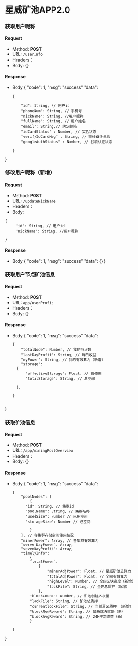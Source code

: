 # 星威矿池APP2.0 
	
### 获取用户昵称

#### Request
- Method: **POST**
- URL:  ```/userInfo```
- Headers：
- Body: {} 

#### Response
- Body
{
  "code": 1,
  "msg": "success"
  "data": 
  
  ```
  {
  
      "id": String, // 用户id
      "phoneNum": String, // 手机号
      "nickName": String, //用户昵称
      "fullName": String, // 用户姓名
      "email": String,// 绑定邮箱
      "idCardStatus" : Number, // 实名状态
      "verifyIdCardMsg" : String, // 审核备注信息
      "googleAuthStatus" : Number, // 谷歌认证状态
      
  }
  ```
}

### 修改用户昵称（新增）

#### Request
- Method: **POST**
- URL:  ```/updateNickName```
- Headers：
- Body:

```
{
     "id": String, // 用户id
     "nickName": String, //用户昵称
     
}
```

#### Response
- Body
{
  "code": 1,
  "msg": "success"
  "data": {}
}


### 获取用户节点矿池信息

#### Request
- Method: **POST**
- URL:  ```app/userProfit```
- Headers：
- Body: {}

#### Response
- Body
{
  "code": 1,
  "msg": "success"
  "data": 
  ```
  {
      "totalNode": Number, // 我的节点数
      "lastDayProfit": String, // 昨日收益
      "myPower": String, // 我的有效算力（新增）	
      "storage": 
	{
		"effectiveStorage": Float, // 已使用
		"totalStorage": String, // 总空间
		
	},
	
  }
      
  ```
}


### 获取矿池信息

#### Request
- Method: **POST**
- URL:  ```/app/miningPoolOverview```
- Headers：
- Body: {}

#### Response
- Body
{
  "code": 1,
  "msg": "success"
  "data": 
  ```
  {
      "poolNodes": [
	      { 
		"id": String, // 集群id
		"poolName": String, // 集群名称
		"usedSize": Number // 已用空间
		"storageSize": Number // 总空间
		
	      }
      ], // 各集群存储空间使用情况
      "minerPower": Array, // 各集群有效算力
      "serverDayPower": Array, 
      "sevenDayProfit": Array, 
      "timelyInfo": 
	      {
		  "totalPower": 
			  {
			      "minerAdjPower": Float, // 星威矿池总算力
			      "totalAdjPower": Float, // 全网有效算力
			      "highLevel": Number, // 全网区块高度（新增）
			      "lockFile": String, // 全网总质押（新增）
			  },
		  "blockCount": Number, // 矿池创建区块量
		  "lockFile": String, // 矿池总质押
		  "currentlockFile": String, // 当前扇区质押 （新增）
		  "blockNewReward": String, // 最新区块奖励（新）
		  "blockAvgReward": String, // 24H平均收益（新）
	      }
      
  }
  ```
}
